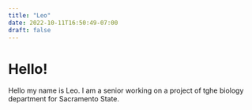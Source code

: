 ```yaml
---
title: "Leo"
date: 2022-10-11T16:50:49-07:00
draft: false
---
```


# Hello!

Hello my name is Leo. I am a senior working on a project of tghe biology department for Sacramento State.
